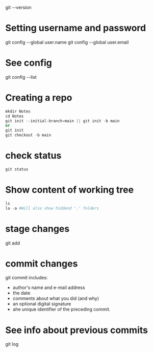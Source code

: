 git --version

# Setting username and password
git config --global user.name <username>
git config --global user.email <email>

# See config
git config --list

# Creating a repo
```s
mkdir Notes
cd Notes
git init --initial-branch=main || git init -b main
or
git init
git checkout -b main
```

# check status
```s
git status
```

# Show content of working tree
```s
ls 
la -a #Will also show hiddend '.' folders
```

# stage changes
git add

# commit changes
git commit
includes:
- author's name and e-mail address
- the date 
- comments about what you did (and why) 
- an optional digital signature
- ahe unique identifier of the preceding commit.

# See info about previous commits
git log
